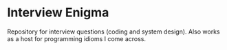 # Interview Enigma
Repository for interview questions (coding and system design).
Also works as a host for programming idioms I come across.